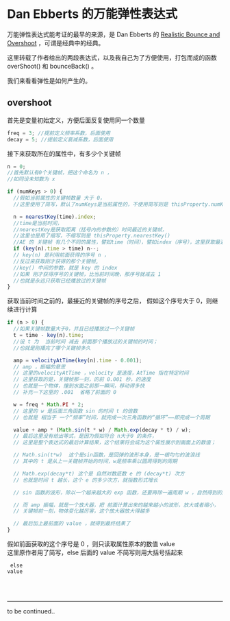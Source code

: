 <script id='parameter'>
{
"Created" : "2021/08/17 01:15:01" ,
"LastModified" : "2021/08/18 02:54:16",

"expressions":{
    "DanEbberts_BounceBack.js":{},
    "DanEbberts_Overshoot.js":{},
    "overshoot().js":{},
    "bounceBack().js":{}
    },

"title":"考古万能弹性表达式",
"description":"逐 行 解 释 弹 性 表 达 式 中 正 在 发 生 什 么"
}
</script>

# Dan Ebberts 的万能弹性表达式

万能弹性表达式能考证的最早的来源，是 Dan Ebberts 的 <a href='http://www.motionscript.com/articles/bounce-and-overshoot.html#calc-overshoot'>Realistic Bounce and Overshoot</a> ，可谓是经典中的经典。

这里转载了作者给出的两段表达式，以及我自己为了方便使用，打包而成的函数 overShoot() 和 bounceBack() 。

我们来看看弹性是如何产生的。

## overshoot

首先是变量初始定义，方便后面反复使用同一个数量

```javascript
freq = 3; //提前定义频率系数，后面使用
decay = 5; //提前定义衰减系数，后面使用
```

接下来获取所在的属性中，有多少个关键帧

```javascript
n = 0;
//首先默认有0个关键帧，把这个命名为 n ，
//如同设未知数为 x

if (numKeys > 0) {
  //假如当前属性的关键帧数量 大于 0，
  //这里使用了简写，默认了numKeys是当前属性的，不使用简写则是 thisProperty.numKeys

  n = nearestKey(time).index;
  //time是当前时间，
  //nearestKey是获取距离（括号内的参数的）时间最近的关键帧，
  //这里也是用了缩写，不缩写则是 thisProperty.nearestKey()
  //AE 的 关键帧 有几个不同的属性，譬如time（时间），譬如index（序号），这里获取最近的关键帧的 index（序号）；
  if (key(n).time > time) n--;
  // key(n) 是利用前面获得的序号 n ，
  //反过来获取刚才获得的那个关键帧,
  //key() 中间的参数，就是 key 的 index
  //如果 刚才获得序号的关键帧，比当前时间晚，那序号就减去 1
  //也就是永远只获取已经播放过的关键帧
}
```

获取当前时间之前的，最接近的关键帧的序号之后，
假如这个序号大于 0，则继续进行计算

```javascript
if (n > 0) {
  //如果关键帧数量大于0，并且已经播放过一个关键帧
  t = time - key(n).time;
  //设 t 为  当前时间 减去 前面那个播放过的关键帧的时间；
  //也就是刚播完了哪个关键帧多久

  amp = velocityAtTime(key(n).time - 0.001);
  // amp ，振幅的意思
  // 这里的velocityAtTime ，velocity 是速度，AtTime 指在特定时间
  // 这里获取的是，关键帧那一刻，的前 0.001 秒，的速度
  // 也就是一个物体，撞到水面之前那一瞬间，移动得多快
  // 补充一下这里的 .001  省略了前面的 0

  w = freq * Math.PI * 2;
  // 这里的 w 是后面三角函数 sin 的时间 t 的倍数
  // 也就是 相当于 一个“频率”时间，就完成一次三角函数的“循环”——即完成一个周期

  value + amp * (Math.sin(t * w) / Math.exp(decay * t) / w);
  // 最后这里没有给出等式，是因为假如符合 n大于0 的条件，
  // 这里是整个表达式的最后计算结果，这个结果将会成为这个属性展示到画面上的数值；

  // Math.sin(t*w)  这个是sin函数，是回弹的波形本身，是一根均匀的波浪线
  // 其中的 t 是从上一关键帧开始的时间，w是频率乘以圆周得到的周期

  // Math.exp(decay*t) 这个是 自然对数底数 e 的 (decay*t) 次方
  // 也就是时间 t 越长，这个 e 的多少次方，就指数形式增长

  // sin 函数的波形，除以一个越来越大的 exp 函数，还要再除一遍周期 w ，自然得到的是越来越小的回弹值

  // 而 amp 振幅，就是一个放大器，把 前面计算出来的越来越小的波形，放大或者缩小，
  // 关键帧前一刻，物体变化越厉害，这个放大器放大得越多

  // 最后加上最前面的 value ，就得到最终结果了
}
```

假如前面获取的这个序号是 0 ，则只读取属性原本的数值 value  
这里原作者用了简写，else 后面的 value 不简写则用大括号括起来

```
 else
value
```

<br>
<br>
<hr>
to be continued..
